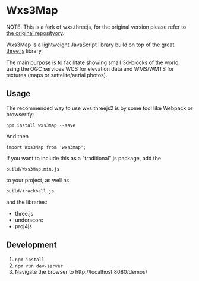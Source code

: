 Wxs3Map
=======

NOTE: This is a fork of wxs.threejs, for the original version please refer to [the original reposityory](https://github.com/jarped/wxs.threejs).

Wxs3Map is a lightweight JavaScript library build on top of the great [three.js](https://threejs.org) library.

The main purpose is to facilitate showing small 3d-blocks of the world, using the OGC services WCS for elevation data and WMS/WMTS for textures (maps or sattelite/aerial photos).

Usage
-----

The recommended way to use wxs.threejs2 is by some tool like Webpack or browserify:

```
npm install wxs3map --save
```

And then

```
import Wxs3Map from 'wxs3map';
```


If you want to include this as a "traditional" js package, add the 

```build/Wxs3Map.min.js```

to your project, as well as

```build/trackball.js```

and the libraries:

- three.js
- underscore
- proj4js

Development
-----------

1. ```npm install```
2. ```npm run dev-server```
3. Navigate the browser to http://localhost:8080/demos/

